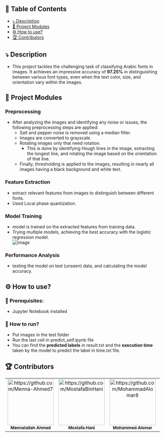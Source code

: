 ## 📝 Table of Contents

- [⤵️ Description](#description-)
- [🧩 Project Modules](#project-modules-)
- [⚙️ How to use?](#usage-)
- [🏆 Contributors](#contributors-)
## ⤵️ Description <a name = "description"></a>
* This project tackles the challenging task of classifying Arabic fonts in images. It achieves an impressive accuracy of **97.25%** in distinguishing between various font types, even when the text color, size, and orientation vary within the images.
## 🧩 Project Modules <a name = "project-modules"></a>
### Preprocessing 
* After analyzing the images and identifying any noise or issues, the following preprocessing steps are applied:
    * Salt and pepper noise is removed using a median filter.
    * Images are converted to grayscale.
    * Rotating images only that need rotation.
        * This is done by identifying Hough lines in the image, extracting the longest line, and rotating the image based on the orientation of that line.
    * Finally, thresholding is applied to the images, resulting in nearly all images having a black background and white text.
### Feature Extraction
* extract relevant features from images to distinguish between different fonts.
* Used Local phase quantization.
### Model Training 
* model is trained on the extracted features from training data.
* Trying multiple models, achieving the best accuracy with the logistic regression model.
  <br/>
  ![image](https://github.com/Menna-Ahmed7/Neural-Project/assets/110634473/6519d940-71f7-4b56-b042-aff03b58c4e8)

### Performance Analysis
* testing the model on test (unseen) data, and calculating the model accuracy. 
## ⚙️ How to use? <a name = "usage"></a>
### 🧱 Prerequisites:
  * Jupyter Notebook installed
### 🏃 How to run?
  * Put images in the test folder
  * Run the last cell in predict_self.ipynb file
  * You can find the **predicted labels** in result.txt and the **execution time** taken by the model to predict the label in time.txt file.
## 🏆 Contributors <a name = "contributors"></a>
<table>
  <tr>
    <td align="center">
    <a href="https://github.com/Menna-Ahmed7" target="_black">
    <img src="https://avatars.githubusercontent.com/u/110634473?v=4" width="150px;" alt="https://github.com/Menna-Ahmed7"/>
    <br />
    <sub><b>Mennatallah Ahmed</b></sub></a>
    </td>
    <td align="center">
    <a href="https://github.com/MostafaBinHani" target="_black">
    <img src="https://avatars.githubusercontent.com/u/119853216?v=4" width="150px;" alt="https://github.com/MostafaBinHani"/>
    <br />
    <sub><b>Mostafa Hani</b></sub></a>
    </td>
    <td align="center">
    <a href="https://github.com/MohammadAlomar8" target="_black">
    <img src="https://avatars.githubusercontent.com/u/119791309?v=4" width="150px;" alt="https://github.com/MohammadAlomar8"/>
    <br />
    <sub><b>Mohammed Alomar</b></sub></a>
    </td>
    <td align="center">
    <a href="https://github.com/mou-code" target="_black">
    <img src="https://avatars.githubusercontent.com/u/123744354?v=4" width="150px;" alt="https://github.com/mou-code"/>
    <br />
    <sub><b>Moustafa Mohammed</b></sub></a>
    </td>
  </tr>
 </table>

